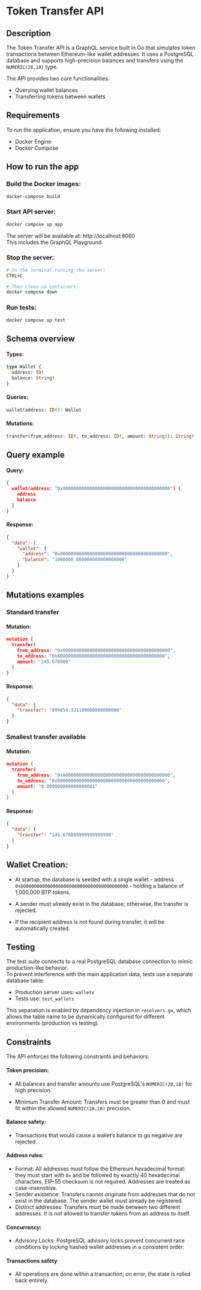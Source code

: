 # Token Transfer API


## Description
The Token Transfer API is a GraphQL service built in Go that simulates token transactions between Ethereum-like wallet addresses. It uses a PostgreSQL database and supports high-precision balances and transfers using the `NUMERIC(28,18)` type. <br>

The API provides two core functionalities:
- Querying wallet balances
- Transferring tokens between wallets




## Requirements
To run the application, ensure you have the following installed:
* Docker Engine
* Docker Compose


## How to run the app
### Build the Docker images:

```bash
docker-compose build 
```

### Start API server:

```bash
docker compose up app
```

The server will be available at:    http://localhost:8080 <br>
This includes the GraphQL Playground.

### Stop the server:
```bash
# In the terminal running the server:
CTRL+C

# Then clean up containers:
docker compose down
```

### Run tests:
```bash
docker compose up test
```




## Schema overview
#### Types:
```graphql
type Wallet {
  address: ID!
  balance: String!
}
```

#### Queries:
```graphql
wallet(address: ID!): Wallet
```

#### Mutations:
```graphql
transfer(from_address: ID!, to_address: ID!, amount: String!): String!
```





## Query example
#### Query: 
```json
{
  wallet(address: "0x0000000000000000000000000000000000000000") {
    address
    balance
  }
}
```

#### Response: 
```json
{
  "data": {
    "wallet": {
      "address": "0x0000000000000000000000000000000000000000",
      "balance": "1000000.000000000000000000"
    }
  }
}
```


## Mutations examples

### Standard transfer
#### Mutation:
```json
mutation {
  transfer(
    from_address: "0x0000000000000000000000000000000000000000",
    to_address: "0xA000000000000000000000000000000000000000",
    amount: "145.678900"
  )
}
```

#### Response:
```json
{
  "data": {
    "transfer": "999854.321100000000000000"
  }
}
```

### Smallest transfer available
#### Mutation:
```json
mutation {
  transfer(
    from_address: "0xA000000000000000000000000000000000000000",
    to_address: "0xB000000000000000000000000000000000000000",
    amount: "0.000000000000000001"
  )
}
```


#### Response:
```json
{
  "data": {
    "transfer": "145.678899999999999999"
  }
}
```


## Wallet Creation:
*  At startup, the database is seeded with a single wallet - 
  address `0x0000000000000000000000000000000000000000` - holding a balance of 1,000,000 BTP tokens.

* A sender must already exist in the database; otherwise, the transfer is rejected.

*  If the recipient address is not found during transfer, it will be automatically created.


## Testing
The test suite connects to a real PostgreSQL database connection to mimic production-like behavior.  
To prevent interference with the main application data, tests use a separate database table:

- Production server uses: `wallets`
- Tests use: `test_wallets`

This separation is enabled by dependency injection in `resolvers.go`, which allows the table name to be dynamically configured for different environments (production vs testing).



## Constraints
The API enforces the following constraints and behaviors:

#### Token precision:
* All balances and transfer amounts use PostgreSQL's `NUMERIC(28,18)` for high precision.


* Minimum Transfer Amount: Transfers must be greater than 0 and must fit within the allowed `NUMERIC(28,18)` precision.

#### Balance safety:
* Transactions that would cause a wallet’s balance to go negative are rejected.


#### Address rules:
* Format: All addresses must follow the Ethereum hexadecimal format: they must start with `0x` and be followed by exactly 40 hexadecimal characters. EIP-55 checksum is not required. Addresses are treated as case-insensitive.
* Sender existence: Transfers cannot originate from addresses that do not exist in the database. The sender wallet must already be registered.
* Distinct addresses: Transfers must be made between two different addresses. It is not allowed to transfer tokens from an address to itself.

#### Concurrency:
* Advisory Locks: PostgreSQL advisory locks prevent concurrent race conditions by locking hashed wallet addresses in a consistent order.

#### Transactions safety
*  All operations are done within a transaction; on error, the state is rolled back entirely.


